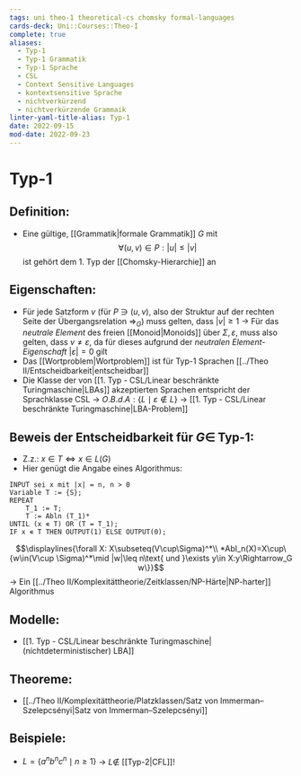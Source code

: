 ```yaml
---
tags: uni theo-1 theoretical-cs chomsky formal-languages
cards-deck: Uni::Courses::Theo-I
complete: true
aliases:
  - Typ-1
  - Typ-1 Grammatik
  - Typ-1 Sprache
  - CSL
  - Context Sensitive Languages
  - kontextsensitive Sprache
  - nichtverkürzend
  - nichtverkürzende Grammaik
linter-yaml-title-alias: Typ-1
date: 2022-09-15
mod-date: 2022-09-23
---
```


# Typ-1

## Definition:
- Eine gültige, [[Grammatik|formale Grammatik]] $G$ mit $$\forall(u,v)\in P:|u|\leq|v|$$ ist gehört dem 1. Typ der [[Chomsky-Hierarchie]] an

## Eigenschaften:
- Für jede Satzform $v$ (für $P\ni(u,v)$, also der Struktur auf der rechten Seite der Übergangsrelation $\Rightarrow_G$) muss gelten, dass $|v|\geq1$
	-> Für das *neutrale Element* des freien [[Monoid|Monoids]] über $\Sigma,\varepsilon$, muss also gelten, dass $v\neq\varepsilon,$ da für dieses aufgrund der *neutralen Element-Eigenschaft* $|\varepsilon|=0$ gilt
- Das [[Wortproblem|Wortproblem]] ist für Typ-1 Sprachen [[../Theo II/Entscheidbarkeit|entscheidbar]]
- Die Klasse der von [[1. Typ - CSL/Linear beschränkte Turingmaschine|LBAs]] akzeptierten Sprachen entspricht der Sprachklasse $\text{CSL}$
	-> $O.B.d.A:\{L\mid \varepsilon\notin L\}$
	-> [[1. Typ - CSL/Linear beschränkte Turingmaschine|LBA-Problem]]

## Beweis der Entscheidbarkeit für $G\in$ Typ-1:
- Z.z.: $x\in T\Longleftrightarrow x\in L(G)$
- Hier genügt die Angabe eines Algorithmus:
```
INPUT sei x mit |x| = n, n > 0
Variable T := {S};
REPEAT
	T_1 := T;
	T := Abln (T_1)*
UNTIL (x ∊ T) OR (T = T_1);
IF x ∊ T THEN OUTPUT(1) ELSE OUTPUT(0);
```
$$\displaylines{\forall X: X\subseteq(V\cup\Sigma)^*\\ *Abl_n(X)=X\cup\{w\in(V\cup \Sigma)^*\mid |w|\leq n\text{ und }\exists y\in X:y\Rightarrow_G w\}}$$
-> Ein [[../Theo II/Komplexitättheorie/Zeitklassen/NP-Härte|NP-harter]] Algorithmus

## Modelle:
- [[1. Typ - CSL/Linear beschränkte Turingmaschine|(nichtdeterministischer) LBA]]

## Theoreme:
- [[../Theo II/Komplexitättheorie/Platzklassen/Satz von Immerman–Szelepcsényi|Satz von Immerman–Szelepcsényi]]

## Beispiele:
- $L=\{a^nb^nc^n\mid n\geq1\}$
	-> $L\notin$ [[Typ-2|CFL]]!
